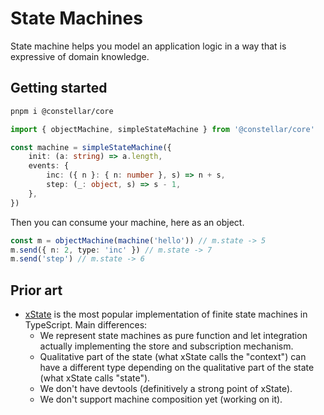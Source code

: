 ---
---

# State Machines

State machine helps you model an application logic in a way that is expressive of domain knowledge.

## Getting started

```bash
pnpm i @constellar/core
```

```typescript
import { objectMachine, simpleStateMachine } from '@constellar/core'

const machine = simpleStateMachine({
	init: (a: string) => a.length,
	events: {
		inc: ({ n }: { n: number }, s) => n + s,
		step: (_: object, s) => s - 1,
	},
})
```

Then you can consume your machine, here as an object.

```typescript
const m = objectMachine(machine('hello')) // m.state -> 5
m.send({ n: 2, type: 'inc' }) // m.state -> 7
m.send('step') // m.state -> 6
```

## Prior art

- [xState](https://stately.ai/docs/xstate) is the most popular implementation of finite state machines in TypeScript. Main differences:
  - We represent state machines as pure function and let integration actually implementing the store and subscription mechanism.
  - Qualitative part of the state (what xState calls the "context") can have a different type depending on the qualitative part of the state (what xState calls "state").
  - We don't have devtools (definitively a strong point of xState).
  - We don't support machine composition yet (working on it).

